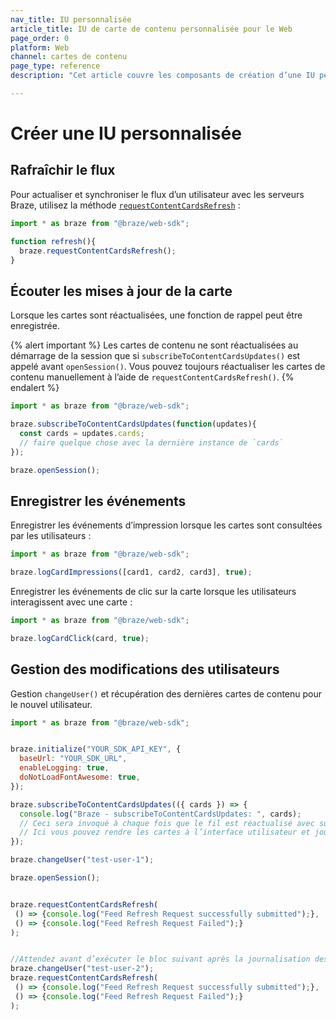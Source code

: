 ```yaml
---
nav_title: IU personnalisée
article_title: IU de carte de contenu personnalisée pour le Web
page_order: 0
platform: Web
channel: cartes de contenu
page_type: reference
description: "Cet article couvre les composants de création d’une IU personnalisée pour votre application Web."

---
```


# Créer une IU personnalisée

## Rafraîchir le flux

Pour actualiser et synchroniser le flux d’un utilisateur avec les serveurs Braze, utilisez la méthode [`requestContentCardsRefresh`](https://js.appboycdn.com/web-sdk/latest/doc/modules/braze.html#requestcontentcardsrefresh) :

```javascript
import * as braze from "@braze/web-sdk";

function refresh(){
  braze.requestContentCardsRefresh();    
}
```
## Écouter les mises à jour de la carte

Lorsque les cartes sont réactualisées, une fonction de rappel peut être enregistrée. 

{% alert important %}
Les cartes de contenu ne sont réactualisées au démarrage de la session que si `subscribeToContentCardsUpdates()` est appelé avant `openSession()`. Vous pouvez toujours réactualiser les cartes de contenu manuellement à l’aide de `requestContentCardsRefresh()`.
{% endalert %}

```javascript
import * as braze from "@braze/web-sdk";

braze.subscribeToContentCardsUpdates(function(updates){
  const cards = updates.cards;
  // faire quelque chose avec la dernière instance de `cards`
});

braze.openSession();
```

## Enregistrer les événements

Enregistrer les événements d’impression lorsque les cartes sont consultées par les utilisateurs :

```javascript
import * as braze from "@braze/web-sdk";

braze.logCardImpressions([card1, card2, card3], true);
```

Enregistrer les événements de clic sur la carte lorsque les utilisateurs interagissent avec une carte :

```javascript
import * as braze from "@braze/web-sdk";

braze.logCardClick(card, true);
```

## Gestion des modifications des utilisateurs

Gestion `changeUser()` et récupération des dernières cartes de contenu pour le nouvel utilisateur.

```javascript
import * as braze from "@braze/web-sdk";


braze.initialize("YOUR_SDK_API_KEY", {
  baseUrl: "YOUR_SDK_URL",
  enableLogging: true,
  doNotLoadFontAwesome: true,
});

braze.subscribeToContentCardsUpdates(({ cards }) => {
  console.log("Braze - subscribeToContentCardsUpdates: ", cards);
  // Ceci sera invoqué à chaque fois que le fil est réactualisé avec succès après une requête de requestContentCardsRefresh
  // Ici vous pouvez rendre les cartes à l’interface utilisateur et journaliser les impressions.
});

braze.changeUser("test-user-1");

braze.openSession();


braze.requestContentCardsRefresh(
 () => {console.log("Feed Refresh Request successfully submitted");},
 () => {console.log("Feed Refresh Request Failed");}
);


//Attendez avant d’exécuter le bloc suivant après la journalisation des cartes de contenu dans la console après la réactualisation des cartes de contenu ci-dessus
braze.changeUser("test-user-2");
braze.requestContentCardsRefresh(
 () => {console.log("Feed Refresh Request successfully submitted");},
 () => {console.log("Feed Refresh Request Failed");}
);
```
